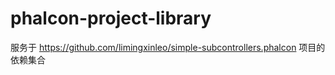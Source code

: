 # phalcon-project-library
服务于 https://github.com/limingxinleo/simple-subcontrollers.phalcon 项目的依赖集合
